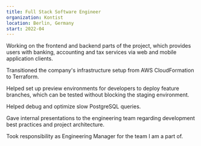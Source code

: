 ```yaml
---
title: Full Stack Software Engineer
organization: Kontist
location: Berlin, Germany
start: 2022-04
---
```


Working on the frontend and backend parts of the project, which provides users with banking, accounting and tax services via web and mobile application clients.

Transitioned the company's infrastructure setup from AWS CloudFormation to Terraform.

Helped set up preview environments for developers to deploy feature branches, which can be tested without blocking the staging environment.

Helped debug and optimize slow PostgreSQL queries.

Gave internal presentations to the engineering team regarding development best practices and project architecture.

Took responsibility as Engineering Manager for the team I am a part of.
